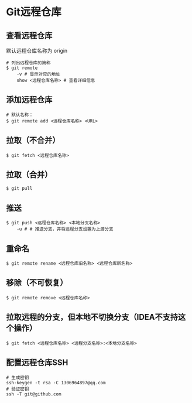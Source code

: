 # Git远程仓库

## 查看远程仓库

默认远程仓库名称为 origin

```shell
# 列出远程仓库的简称
$ git remote
	-v # 显示对应的地址
	show <远程仓库名称> # 查看详细信息
```

## 添加远程仓库

```shell
# 默认名称：
$ git remote add <远程仓库名称> <URL>
```

## 拉取（不合并）

```shell
$ git fetch <远程仓库名称>
```

## 拉取（合并）

```shell
$ git pull
```

## 推送

```shell
$ git push <远程仓库名称> <本地分支名称>
	-u # # 推送分支，并将远程分支设置为上游分支
```

## 重命名

```shell
$ git remote rename <远程仓库旧名称> <远程仓库新名称>
```

## 移除（不可恢复）

```shell
$ git remote remove <远程仓库名称>
```

## 拉取远程的分支，但本地不切换分支（IDEA不支持这个操作）

```shell
$ git fetch <远程仓库名称> <远程分支名称>:<本地分支名称>
```

## 配置远程仓库SSH

```shell
# 生成密钥
ssh-keygen -t rsa -C 1306964897@qq.com
# 验证密钥
ssh -T git@github.com
```
